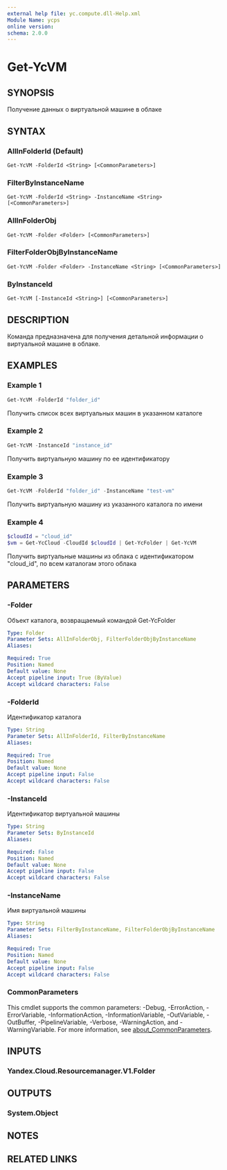 ```yaml
---
external help file: yc.compute.dll-Help.xml
Module Name: ycps
online version:
schema: 2.0.0
---
```


# Get-YcVM

## SYNOPSIS
Получение данных о виртуальной машине в облаке

## SYNTAX

### AllInFolderId (Default)
```
Get-YcVM -FolderId <String> [<CommonParameters>]
```

### FilterByInstanceName
```
Get-YcVM -FolderId <String> -InstanceName <String> [<CommonParameters>]
```

### AllInFolderObj
```
Get-YcVM -Folder <Folder> [<CommonParameters>]
```

### FilterFolderObjByInstanceName
```
Get-YcVM -Folder <Folder> -InstanceName <String> [<CommonParameters>]
```

### ByInstanceId
```
Get-YcVM [-InstanceId <String>] [<CommonParameters>]
```

## DESCRIPTION
Команда предназначена для получения детальной информации о виртуальной машине в облаке.

## EXAMPLES

### Example 1
```powershell
Get-YcVM -FolderId "folder_id"
```

Получить список всех виртуальных машин в указанном каталоге

### Example 2
```powershell
Get-YcVM -InstanceId "instance_id"
```

Получить виртуальную машину по ее идентификатору

### Example 3
```powershell
Get-YcVM -FolderId "folder_id" -InstanceName "test-vm"
```

Получить виртуальную машину из указанного каталога по имени

### Example 4
```powershell
$cloudId = "cloud_id"
$vm = Get-YcCloud -CloudId $cloudId | Get-YcFolder | Get-YcVM
```

Получить виртуальные машины из облака с идентификатором "cloud_id", по всем каталогам этого облака

## PARAMETERS

### -Folder
Объект каталога, возвращаемый командой Get-YcFolder

```yaml
Type: Folder
Parameter Sets: AllInFolderObj, FilterFolderObjByInstanceName
Aliases:

Required: True
Position: Named
Default value: None
Accept pipeline input: True (ByValue)
Accept wildcard characters: False
```

### -FolderId
Идентификатор каталога

```yaml
Type: String
Parameter Sets: AllInFolderId, FilterByInstanceName
Aliases:

Required: True
Position: Named
Default value: None
Accept pipeline input: False
Accept wildcard characters: False
```

### -InstanceId
Идентификатор виртуальной машины

```yaml
Type: String
Parameter Sets: ByInstanceId
Aliases:

Required: False
Position: Named
Default value: None
Accept pipeline input: False
Accept wildcard characters: False
```

### -InstanceName
Имя виртуальной машины

```yaml
Type: String
Parameter Sets: FilterByInstanceName, FilterFolderObjByInstanceName
Aliases:

Required: True
Position: Named
Default value: None
Accept pipeline input: False
Accept wildcard characters: False
```

### CommonParameters
This cmdlet supports the common parameters: -Debug, -ErrorAction, -ErrorVariable, -InformationAction, -InformationVariable, -OutVariable, -OutBuffer, -PipelineVariable, -Verbose, -WarningAction, and -WarningVariable. For more information, see [about_CommonParameters](http://go.microsoft.com/fwlink/?LinkID=113216).

## INPUTS

### Yandex.Cloud.Resourcemanager.V1.Folder

## OUTPUTS

### System.Object
## NOTES

## RELATED LINKS
